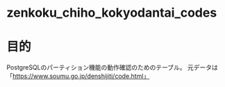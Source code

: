 # zenkoku_chiho_kokyodantai_codes

# 目的
PostgreSQLのパーティション機能の動作確認のためのテーブル。
元データは「https://www.soumu.go.jp/denshijiti/code.html」
